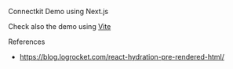 Connectkit Demo using Next.js

Check also the demo using [Vite](https://github.com/claudioantonio/connectkitdemo)

References

- https://blog.logrocket.com/react-hydration-pre-rendered-html/